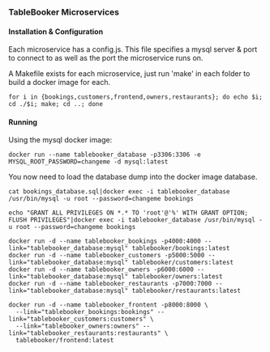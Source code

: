 ### TableBooker Microservices

#### Installation & Configuration

Each microservice has a config.js. This file specifies a mysql server & port to connect to as well as the port the microservice runs on.

A Makefile exists for each microservice, just run 'make' in each folder to build a docker image for each.

~~~~
for i in {bookings,customers,frontend,owners,restaurants}; do echo $i; cd ./$i; make; cd ..; done
~~~~

#### Running

Using the mysql docker image:
~~~~
docker run --name tablebooker_database -p3306:3306 -e MYSQL_ROOT_PASSWORD=changeme -d mysql:latest
~~~~

You now need to load the database dump into the docker image database.

~~~~
cat bookings_database.sql|docker exec -i tablebooker_database /usr/bin/mysql -u root --password=changeme bookings

echo "GRANT ALL PRIVILEGES ON *.* TO 'root'@'%' WITH GRANT OPTION; FLUSH PRIVILEGES"|docker exec -i tablebooker_database /usr/bin/mysql -u root --password=changeme bookings
~~~~

~~~~
docker run -d --name tablebooker_bookings -p4000:4000 --link="tablebooker_database:mysql" tablebooker/bookings:latest
docker run -d --name tablebooker_customers -p5000:5000 --link="tablebooker_database:mysql" tablebooker/customers:latest
docker run -d --name tablebooker_owners -p6000:6000 --link="tablebooker_database:mysql" tablebooker/owners:latest
docker run -d --name tablebooker_restaurants -p7000:7000 --link="tablebooker_database:mysql" tablebooker/restaurants:latest

docker run -d --name tablebooker_frontent -p8000:8000 \
  --link="tablebooker_bookings:bookings" --link="tablebooker_customers:customers" \
  --link="tablebooker_owners:owners" --link="tablebooker_restaurants:restaurants" \
  tablebooker/frontend:latest
~~~~
